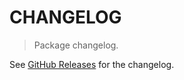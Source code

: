 # CHANGELOG

> Package changelog.

See [GitHub Releases](https://github.com/stdlib-js/number-float64-base-to-uint32/releases) for the changelog.
